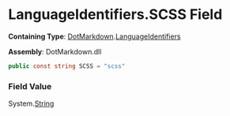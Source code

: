 # LanguageIdentifiers\.SCSS Field

**Containing Type**: [DotMarkdown](../../README.md)\.[LanguageIdentifiers](../README.md)

**Assembly**: DotMarkdown\.dll

```csharp
public const string SCSS = "scss"
```

### Field Value

System\.[String](https://docs.microsoft.com/en-us/dotnet/api/system.string)